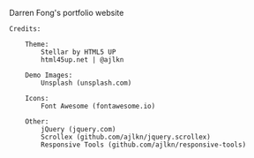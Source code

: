 Darren Fong's portfolio website

    
    Credits:
    
        Theme:
            Stellar by HTML5 UP
            html45up.net | @ajlkn
    
	    Demo Images:
            Unsplash (unsplash.com)

        Icons:
            Font Awesome (fontawesome.io)

	    Other:
            jQuery (jquery.com)
            Scrollex (github.com/ajlkn/jquery.scrollex)
            Responsive Tools (github.com/ajlkn/responsive-tools)